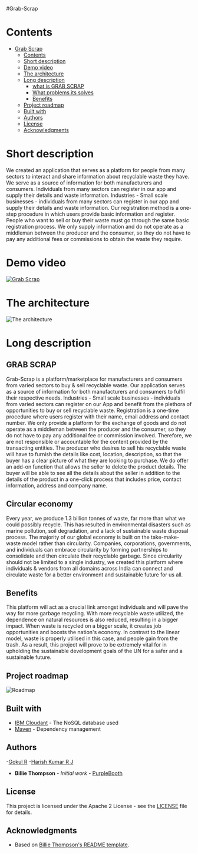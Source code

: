 #Grab-Scrap



# Contents

- [Grab Scrap](#Grab-Scrap)
  - [Contents](#contents)
  - [Short description](#short-description)
  - [Demo video](#demo-video)
  - [The architecture](#the-architecture)
  - [Long description](#long-description)
    - [what is GRAB SCRAP](#grab-scrab)
    - [What problems its solves](#circular-economy)
    - [Benefits](#Benefits)
  - [Project roadmap](#project-roadmap)
  - [Built with](#built-with)
  - [Authors](#authors)
  - [License](#license)
  - [Acknowledgments](#acknowledgments)

# Short description

We created an application that serves as a platform for people from many sectors to interact and share information about recyclable waste they have. We serve as a source of information for both manufacturers and consumers. Individuals from many sectors can register in our app and supply their details and waste information. Industries - Small scale businesses - individuals from many sectors can register in our app and supply their details and waste information. Our registration method is a one-step procedure in which users provide basic information and register. People who want to sell or buy their waste must go through the same basic registration process. We only supply information and do not operate as a middleman between the producer and the consumer, so they do not have to pay any additional fees or commissions to obtain the waste they require.

# Demo video

[![Grab Scrap](https://raw.githubusercontent.com/anonymous-me236/Grab_Scrap/main/GRAB%20SCRAP.jpeg)](https://youtu.be/-NrSJHKX2-o "GRAB SCRAP")

# The architecture

![The architecture](https://raw.githubusercontent.com/anonymous-me236/Grab_Scrap/main/ARCHITECTURE.jpg)


# Long description

## GRAB SCRAP
Grab-Scrap is a platform/marketplace for manufacturers and consumers from varied sectors to buy & sell recyclable waste. Our application serves as a source of information for both manufacturers and consumers to fulfil their respective needs. Industries - Small scale businesses - individuals from varied sectors can register on our App and benefit from the plethora of opportunities to buy or sell recyclable waste. Registration is a one-time procedure where users register with their name, email address and contact number. We only provide a platform for the exchange of goods and do not operate as a middleman between the producer and the consumer, so they do not have to pay any additional fee or commission involved. Therefore, we are not responsible or accountable for the content provided by the transacting entities. The producer who desires to sell his recyclable waste will have to furnish the details like cost, location, description, so that the buyer has a clear picture of what they are looking to purchase. We do offer an add-on function that allows the seller to delete the product details. The buyer will be able to see all the details about the seller in addition to the details of the product in a one-click process that includes price, contact information, address and company name. 
## Circular economy
Every year, we produce 1.3 billion tonnes of waste, far more than what we could possibly recycle. This has resulted in environmental disasters such as marine pollution, soil degradation, and a lack of sustainable waste disposal process. The majority of our global economy is built on the take-make-waste model rather than circularity. Companies, corporations, governments, and individuals can embrace circularity by forming partnerships to consolidate and then circulate their recyclable garbage. Since circularity should not be limited to a single industry, we created this platform where individuals & vendors from all domains across India can connect and circulate waste for a better environment and sustainable future for us all.
## Benefits
This platform will act as a crucial link amongst individuals and will pave the way for more garbage recycling.
With more recyclable waste utilized, the dependence on natural resources is also reduced, resulting in a bigger impact. 
When waste is recycled on a bigger scale, it creates job opportunities and boosts the nation's economy. 
In contrast to the linear model, waste is properly utilised in this case, and people gain from the trash. 
As a result, this project will prove to be extremely vital for in upholding the sustainable development goals of the UN for a safer and a sustainable future.



## Project roadmap

![Roadmap](https://raw.githubusercontent.com/anonymous-me236/Grab_Scrap/main/SOLUTION_ROADMAP.jpeg)

## Built with

- [IBM Cloudant](https://cloud.ibm.com/catalog?search=cloudant#search_results) - The NoSQL database used
- [Maven](https://maven.apache.org/) - Dependency management

## Authors

-[Gokul R](https://github.com/gokul2507)
-[Harish Kumar R J](https://github.com/anonymous-me236)

- **Billie Thompson** - _Initial work_ - [PurpleBooth](https://github.com/PurpleBooth)

## License

This project is licensed under the Apache 2 License - see the [LICENSE](LICENSE) file for details.

## Acknowledgments

- Based on [Billie Thompson's README template](https://gist.github.com/PurpleBooth/109311bb0361f32d87a2).
